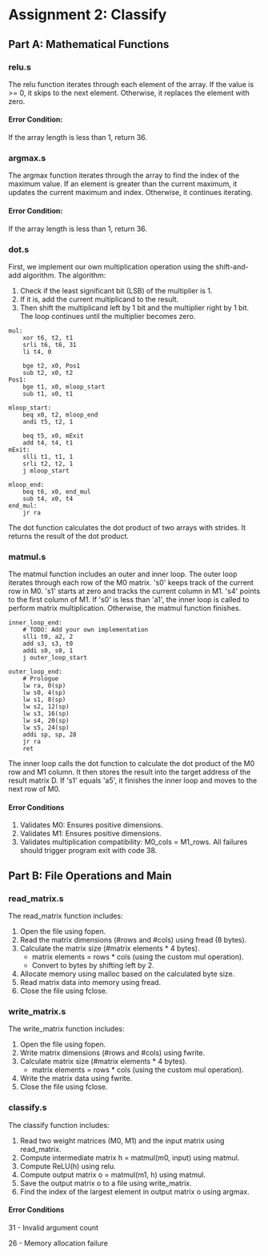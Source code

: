 # Assignment 2: Classify

## Part A: Mathematical Functions

### relu.s

The relu function iterates through each element of the array. 
If the value is >= 0, it skips to the next element.
Otherwise, it replaces the element with zero.
#### Error Condition: 
If the array length is less than 1, return 36.



### argmax.s

The argmax function iterates through the array to find the index of the maximum value.
If an element is greater than the current maximum, it updates the current maximum and index.
Otherwise, it continues iterating.
#### Error Condition: 
If the array length is less than 1, return 36.


### dot.s

First, we implement our own multiplication operation using the shift-and-add algorithm.
The algorithm:
1. Check if the least significant bit (LSB) of the multiplier is 1.
2. If it is, add the current multiplicand to the result.
3. Then shift the multiplicand left by 1 bit and the multiplier right by 1 bit.
The loop continues until the multiplier becomes zero.
```
mul:
    xor t6, t2, t1
    srli t6, t6, 31
    li t4, 0

    bge t2, x0, Pos1
    sub t2, x0, t2
Pos1:
    bge t1, x0, mloop_start
    sub t1, x0, t1

mloop_start:
    beq x0, t2, mloop_end
    andi t5, t2, 1

    beq t5, x0, mExit
    add t4, t4, t1
mExit:
    slli t1, t1, 1
    srli t2, t2, 1
    j mloop_start

mloop_end:
    beq t6, x0, end_mul
    sub t4, x0, t4
end_mul:
    jr ra
```
The dot function calculates the dot product of two arrays with strides.
It returns the result of the dot product.



### matmul.s

The matmul function includes an outer and inner loop.
The outer loop iterates through each row of the M0 matrix.
's0' keeps track of the current row in M0.
's1' starts at zero and tracks the current column in M1.
's4' points to the first column of M1.
If 's0' is less than 'a1', the inner loop is called to perform matrix multiplication.
Otherwise, the matmul function finishes.

```
inner_loop_end:
    # TODO: Add your own implementation
    slli t0, a2, 2
    add s3, s3, t0
    addi s0, s0, 1
    j outer_loop_start

outer_loop_end:
    # Prologue
    lw ra, 0(sp)
    lw s0, 4(sp)
    lw s1, 8(sp)
    lw s2, 12(sp)
    lw s3, 16(sp)
    lw s4, 20(sp)
    lw s5, 24(sp)
    addi sp, sp, 28
    jr ra
    ret
```

The inner loop calls the dot function to calculate the dot product of the M0 row and M1 column.
It then stores the result into the target address of the result matrix D.
If 's1' equals 'a5', it finishes the inner loop and moves to the next row of M0.

#### Error Conditions
 1. Validates M0: Ensures positive dimensions.
 2. Validates M1: Ensures positive dimensions.
3. Validates multiplication compatibility: M0_cols = M1_rows.
All failures should trigger program exit with code 38.

## Part B: File Operations and Main

### read_matrix.s

The read_matrix function includes:
1. Open the file using fopen.
2. Read the matrix dimensions (#rows and #cols) using fread (8 bytes).
3. Calculate the matrix size (#matrix elements * 4 bytes).
    * matrix elements = rows * cols (using the custom mul operation).
    * Convert to bytes by shifting left by 2.
4. Allocate memory using malloc based on the calculated byte size.
5. Read matrix data into memory using fread.
6. Close the file using fclose.



### write_matrix.s

The write_matrix function includes:
1. Open the file using fopen.
2. Write matrix dimensions (#rows and #cols) using fwrite.
3. Calculate matrix size (#matrix elements * 4 bytes).
   * matrix elements = rows * cols (using the custom mul operation).
4. Write the matrix data using fwrite.
5. Close the file using fclose.



### classify.s

 The classify function includes:
1. Read two weight matrices (M0, M1) and the input matrix using read_matrix.
2. Compute intermediate matrix h = matmul(m0, input) using matmul.
3. Compute ReLU(h) using relu.
4. Compute output matrix o = matmul(m1, h) using matmul.
5. Save the output matrix o to a file using write_matrix.
6. Find the index of the largest element in output matrix o using argmax.



#### Error Conditions
 31 - Invalid argument count
 
 26 - Memory allocation failure
